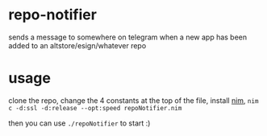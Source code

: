 # repo-notifier
sends a message to somewhere on telegram when a new app has been added to an altstore/esign/whatever repo

# usage
clone the repo, change the 4 constants at the top of the file, install [nim](https://nim-lang.org/install.html), `nim c -d:ssl -d:release --opt:speed repoNotifier.nim`

then you can use `./repoNotifier` to start :)
